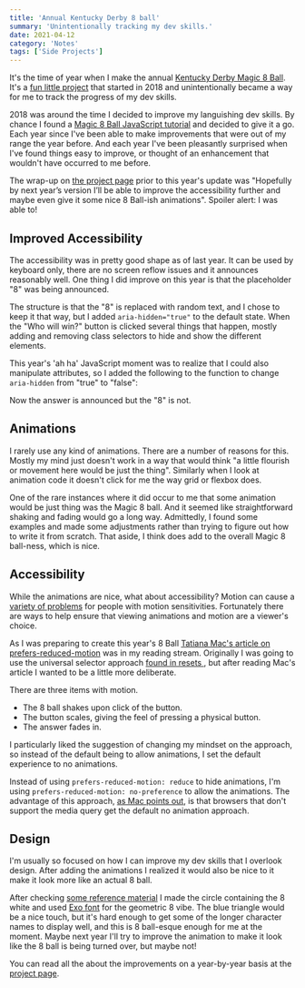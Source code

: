 ```yaml
---
title: 'Annual Kentucky Derby 8 ball'
summary: 'Unintentionally tracking my dev skills.'
date: 2021-04-12
category: 'Notes'
tags: ['Side Projects']
---
```


It's the time of year when I make the annual [Kentucky Derby Magic 8 Ball](https://2021-derby-8ball.glitch.me/). It's a [fun little project](/projects/kentucky-derby-magic-8-ball/) that started in 2018 and unintentionally became a way for me to track the progress of my dev skills.

2018 was around the time I decided to improve my languishing dev skills. By chance I found a [Magic 8 Ball JavaScript tutorial](https://kellylougheed.medium.com/javascript-magic-8-ball-with-basic-dom-manipulation-1636b83c3c26) and decided to give it a go. Each year since I've been able to make improvements that were out of my range the year before. And each year I've been pleasantly surprised when I've found things easy to improve, or thought of an enhancement that wouldn't have occurred to me before.

The wrap-up on [the project page](/projects/kentucky-derby-magic-8-ball/) prior to this year's update was "Hopefully by next year’s version I’ll be able to improve the accessibility further and maybe even give it some nice 8 Ball-ish animations". Spoiler alert: I was able to!

## Improved Accessibility
The accessibility was in pretty good shape as of last year. It can be used by keyboard only, there are no screen reflow issues and it announces reasonably well. One thing I did improve on this year is that the placeholder "8" was being announced.

The structure is that the "8" is replaced with random text, and I chose to keep it that way, but I added <code>aria-hidden="true"</code> to the default state. When the "Who will win?" button is clicked several things that happen, mostly adding and removing class selectors to hide and show the different elements.

This year's 'ah ha' JavaScript moment was to realize that I could also manipulate attributes, so I added the following to the function to change <code>aria-hidden</code> from "true" to "false":


Now the answer is announced but the "8" is not.

## Animations
I rarely use any kind of animations. There are a number of reasons for this. Mostly my mind just doesn't work in a way that would think "a little flourish or movement here would be just the thing". Similarly when I look at animation code it doesn't click for me the way grid or flexbox does.

One of the rare instances where it did occur to me that some animation would be just thing was the Magic 8 ball. And it seemed like straightforward shaking and fading would go a long way. Admittedly, I found some examples and made some adjustments rather than trying to figure out how to write it from scratch. That aside, I think does add to the overall Magic 8 ball-ness, which is nice.

## Accessibility
While the animations are nice, what about accessibility? Motion can cause a [variety of problems](https://source.opennews.org/articles/motion-sick/) for people with motion sensitivities. Fortunately there are ways to help ensure that viewing animations and motion are a viewer's choice.

As I was preparing to create this year's 8 Ball [Tatiana Mac's article on prefers-reduced-motion](https://tatianamac.com/posts/prefers-reduced-motion/) was in my reading stream. Originally I was going to use the universal selector approach [found in resets ](https://piccalil.li/blog/a-modern-css-reset), but after reading Mac's article I wanted to be a little more deliberate.

There are three items with motion.
* The 8 ball shakes upon click of the button.
* The button scales, giving the feel of pressing a physical button.
* The answer fades in.

I particularly liked the suggestion of changing my mindset on the approach, so instead of the default being to allow animations, I set the default experience to no animations.

Instead of using <code>prefers-reduced-motion: reduce</code> to hide animations, I'm using <code>prefers-reduced-motion: no-preference</code> to allow the animations. The advantage of this approach, [as Mac points out](https://tatianamac.com/posts/prefers-reduced-motion/#start-with-no-motion), is that browsers that don't support the media query get the default no animation approach.


## Design
I'm usually so focused on how I can improve my dev skills that I overlook design. After adding the animations I realized it would also be nice to it make it look more like an actual 8 ball.


After checking [some reference material](https://duckduckgo.com/?t=ffab&q=magic+8+ball&atb=v225-1&iax=images&ia=images) I made the circle containing the 8 white and used [Exo font](https://fonts.google.com/specimen/Exo?preview.text=8&preview.text_type=custom) for the geometric 8 vibe. The blue triangle would be a nice touch, but it's hard enough to get some of the longer character names to display well, and this is 8 ball-esque enough for me at the moment. Maybe next year I'll try to improve the animation to make it look like the 8 ball is being turned over, but maybe not!

You can read all the about the improvements on a year-by-year basis at the [project page](/projects/kentucky-derby-magic-8-ball/).
